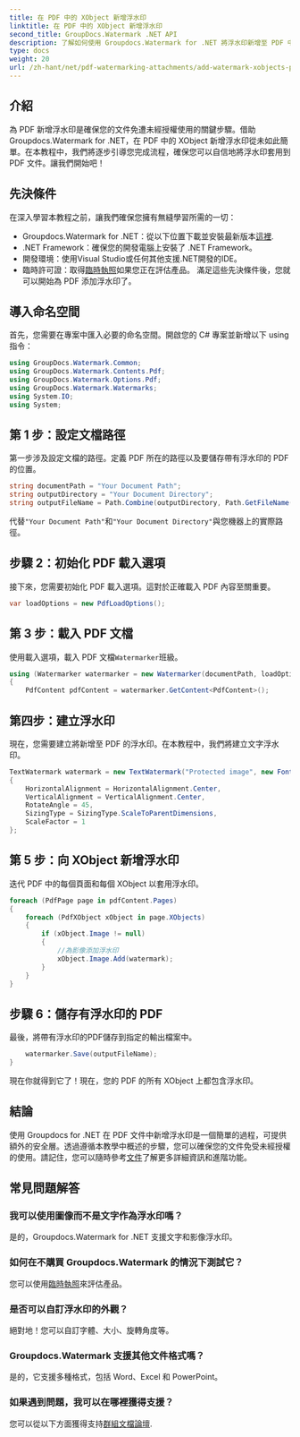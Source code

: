 ```yaml
---
title: 在 PDF 中的 XObject 新增浮水印
linktitle: 在 PDF 中的 XObject 新增浮水印
second_title: GroupDocs.Watermark .NET API
description: 了解如何使用 Groupdocs.Watermark for .NET 將浮水印新增至 PDF 中的 XObject。請遵循我們的逐步指南以輕鬆實施。
type: docs
weight: 20
url: /zh-hant/net/pdf-watermarking-attachments/add-watermark-xobjects-pdf/
---
```

## 介紹
為 PDF 新增浮水印是確保您的文件免遭未經授權使用的關鍵步驟。借助 Groupdocs.Watermark for .NET，在 PDF 中的 XObject 新增浮水印從未如此簡單。在本教程中，我們將逐步引導您完成流程，確保您可以自信地將浮水印套用到 PDF 文件。讓我們開始吧！
## 先決條件
在深入學習本教程之前，讓我們確保您擁有無縫學習所需的一切：
-  Groupdocs.Watermark for .NET：從以下位置下載並安裝最新版本[這裡](https://releases.groupdocs.com/Watermark/net/).
- .NET Framework：確保您的開發電腦上安裝了 .NET Framework。
- 開發環境：使用Visual Studio或任何其他支援.NET開發的IDE。
- 臨時許可證：取得[臨時執照](https://purchase.groupdocs.com/temporary-license/)如果您正在評估產品。
滿足這些先決條件後，您就可以開始為 PDF 添加浮水印了。
## 導入命名空間
首先，您需要在專案中匯入必要的命名空間。開啟您的 C# 專案並新增以下 using 指令：
```csharp
using GroupDocs.Watermark.Common;
using GroupDocs.Watermark.Contents.Pdf;
using GroupDocs.Watermark.Options.Pdf;
using GroupDocs.Watermark.Watermarks;
using System.IO;
using System;
```
## 第 1 步：設定文檔路徑
第一步涉及設定文檔的路徑。定義 PDF 所在的路徑以及要儲存帶有浮水印的 PDF 的位置。
```csharp
string documentPath = "Your Document Path";
string outputDirectory = "Your Document Directory";
string outputFileName = Path.Combine(outputDirectory, Path.GetFileName(documentPath));
```
代替`"Your Document Path"`和`"Your Document Directory"`與您機器上的實際路徑。
## 步驟 2：初始化 PDF 載入選項
接下來，您需要初始化 PDF 載入選項。這對於正確載入 PDF 內容至關重要。
```csharp
var loadOptions = new PdfLoadOptions();
```
## 第 3 步：載入 PDF 文檔
使用載入選項，載入 PDF 文檔`Watermarker`班級。
```csharp
using (Watermarker watermarker = new Watermarker(documentPath, loadOptions))
{
    PdfContent pdfContent = watermarker.GetContent<PdfContent>();
```
## 第四步：建立浮水印
現在，您需要建立將新增至 PDF 的浮水印。在本教程中，我們將建立文字浮水印。
```csharp
TextWatermark watermark = new TextWatermark("Protected image", new Font("Arial", 8))
{
    HorizontalAlignment = HorizontalAlignment.Center,
    VerticalAlignment = VerticalAlignment.Center,
    RotateAngle = 45,
    SizingType = SizingType.ScaleToParentDimensions,
    ScaleFactor = 1
};
```
## 第 5 步：向 XObject 新增浮水印
迭代 PDF 中的每個頁面和每個 XObject 以套用浮水印。
```csharp
foreach (PdfPage page in pdfContent.Pages)
{
    foreach (PdfXObject xObject in page.XObjects)
    {
        if (xObject.Image != null)
        {
            //為影像添加浮水印
            xObject.Image.Add(watermark);
        }
    }
}
```
## 步驟 6：儲存有浮水印的 PDF
最後，將帶有浮水印的PDF儲存到指定的輸出檔案中。
```csharp
    watermarker.Save(outputFileName);
}
```
現在你就得到它了！現在，您的 PDF 的所有 XObject 上都包含浮水印。
## 結論
使用 Groupdocs for .NET 在 PDF 文件中新增浮水印是一個簡單的過程，可提供額外的安全層。透過遵循本教學中概述的步驟，您可以確保您的文件免受未經授權的使用。請記住，您可以隨時參考[文件](https://reference.groupdocs.com/Watermark/net/)了解更多詳細資訊和進階功能。
## 常見問題解答
### 我可以使用圖像而不是文字作為浮水印嗎？
是的，Groupdocs.Watermark for .NET 支援文字和影像浮水印。
### 如何在不購買 Groupdocs.Watermark 的情況下測試它？
您可以使用[臨時執照](https://purchase.groupdocs.com/temporary-license/)來評估產品。
### 是否可以自訂浮水印的外觀？
絕對地！您可以自訂字體、大小、旋轉角度等。
### Groupdocs.Watermark 支援其他文件格式嗎？
是的，它支援多種格式，包括 Word、Excel 和 PowerPoint。
### 如果遇到問題，我可以在哪裡獲得支援？
您可以從以下方面獲得支持[群組文檔論壇](https://forum.groupdocs.com/c/watermark/19).